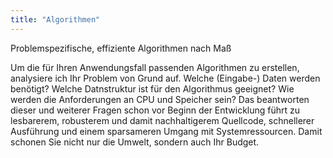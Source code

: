 ```yaml
---
title: "Algorithmen"
---
```


Problemspezifische, effiziente Algorithmen nach Maß
<!--more-->

Um die für Ihren Anwendungsfall passenden Algorithmen zu erstellen, analysiere ich Ihr Problem von Grund auf. Welche (Eingabe-) Daten werden benötigt? 
Welche Datnstruktur ist für den Algorithmus geeignet? Wie werden die Anforderungen an CPU und Speicher sein? Das beantworten dieser und weiterer Fragen schon vor
Beginn der Entwicklung führt zu lesbarerem, robusterem und damit nachhaltigerem Quellcode, schnellerer Ausführung und einem sparsameren Umgang mit Systemressourcen. 
Damit schonen Sie nicht nur die Umwelt, sondern auch Ihr Budget.
